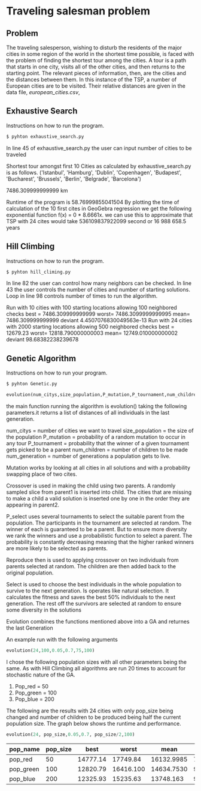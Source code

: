 # Traveling salesman problem


## Problem
The traveling salesperson, wishing to disturb the residents of the major cities in some region of the world in
the shortest time possible, is faced with the problem of finding the shortest tour among the cities. A tour
is a path that starts in one city, visits all of the other cities, and then returns to the starting point. The
relevant pieces of information, then, are the cities and the distances between them. In this instance of the
TSP, a number of European cities are to be visited. Their relative distances are given in the data file, *european_cities.csv*,


## Exhaustive Search

Instructions on how to run the program.
```bash
$ pyhton exhaustive_search.py
```

In line 45 of exhaustive_search.py the user can input number of cities to be traveled



Shortest tour amongst first 10 Cities as calculated by exhaustive_search.py is as follows.
('Istanbul', 'Hamburg', 'Dublin', 'Copenhagen', 'Budapest', 'Bucharest', 'Brussels', 'Berlin', 'Belgrade',
'Barcelona')

7486.309999999999 km

Runtime of the program is 58.76999855041504
By plotting the time of calculation of the 10 first cites in GeoGebra regression we get the following
exponential function f(x) = 0 * 8.6661x. we can use this to approximate that TSP with 24 cites would
take 536109837922099 second or 16 988 658.5 years



## Hill Climbing

Instructions on how to run the program.

```bash
$ pyhton hill_climing.py
```

In line 82 the user can control how many neighbors can be checked. In line 43 the user controls the number of
cities and number of starting solutions. Loop in line 98 controls number of times to run the algorithm.

Run with 10 cities with 100 starting locations allowing 100 neighbored checks
best = 7486.309999999999
worst= 7486.3099999999995
mean= 7486.309999999999
deviant 4.4507076830049563e-13
Run with 24 cities with 2000 starting locations allowing 500 neighbored checks
best = 12679.23
worst= 12818.790000000003
mean= 12749.010000000002
deviant 98.68382238239678



## Genetic Algorithm

Instructions on how to run your program.

```bash
$ pyhton Genetic.py
```

```python
evolution(num_citys,size_population,P_mutation,P_tournament,num_children,num_generation):
```

the main function running the algorithm is evolution() taking the following parameters.it returns a
list of distances of all individuals in the last generation.

num_citys = number of cities we want to travel
size_population = the size of the population
P_mutation = probability of a random mutation to occur in any tour
P_tournament = probability that the winner of a given tournament gets picked to be a parent
num_children = number of children to be made
num_generation = number of generations a population gets to live.

Mutation works by looking at all cities in all solutions and with a probability swapping place of two
cites.

Crossover is used in making the child using two parents. A randomly sampled slice from parent1 is
inserted into child. The cities that are missing to make a child a valid solution is inserted one by one
in the order they are appearing in parent2.

P_select uses several tournaments to select the suitable parent from the population. The participants
in the tournament are selected at random. The winner of each is guaranteed to be a parent. But to
ensure more diversity we rank the winners and use a probabilistic function to select a parent. The
probability is constantly decreasing meaning that the higher ranked winners are more likely to be
selected as parents.

Reproduce then is used to applying crossover on two individuals from parents selected at random.
The children are then added back to the original population.

Select is used to choose the best individuals in the whole population to survive to the next
generation. Is operates like natural selection. It calculates the fitness and saves the best 50%
individuals to the next generation. The rest off the survivors are selected at random to ensure some
diversity in the solutions

Evolution combines the functions mentioned above into a GA and returnes the last Generation



An example run with the following arguments

```python
evolution(24,100,0.05,0.7,75,100)
```


I chose the following population sizes with all other parameters being the same. As with Hill Climbing
all algorithms are run 20 times to account for stochastic nature of the GA.

1. Pop_red = 50
2. Pop_green = 100
3. Pop_blue = 200

The following are the results with 24 cities with only pop_size being changed and number of children
to be produced being half the current population size. The graph below shows the runtime and performance.

```python
evolution(24, pop_size,0.05,0.7, pop_size/2,100)
```

| pop_name  | pop_size | best     | worst     | mean       | deviant    | time     |
|-----------|----------|----------|-----------|------------|------------|----------|
| pop_red   | 50       | 14777.14 | 17749.84  | 16132.9985 | 787.088712 | 60.5746  |
| pop_green | 100      | 12820.79 | 16416.100 | 14634.7530 | 999.26815  | 55.8320  |
| pop_blue  | 200      | 12325.93 | 15235.63  | 13748.163  | 954.26920  | 67.75002 |